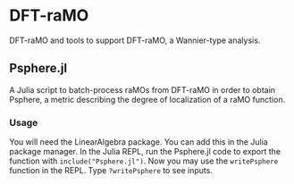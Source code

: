 # DFT-raMO
DFT-raMO and tools to support DFT-raMO, a Wannier-type analysis.

## Psphere.jl
A Julia script to batch-process raMOs from DFT-raMO in order to obtain Psphere, a metric describing the degree of localization of a raMO function.

### Usage
You will need the LinearAlgebra package. You can add this in the Julia package manager.
In the Julia REPL, run the Psphere.jl code to export the function with `include("Psphere.jl")`.
Now you may use the `writePsphere` function in the REPL. Type `?writePsphere` to see inputs.
